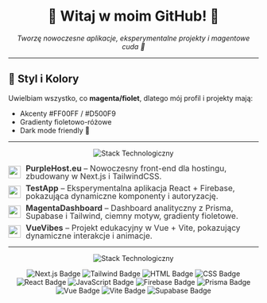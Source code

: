 <h1 align="center">
  💖 Witaj w moim GitHub! 💖
</h1>

<p align="center">
  <em>Tworzę nowoczesne aplikacje, eksperymentalne projekty i magentowe cuda 💜</em>
</p>

---

## 🎨 Styl i Kolory
Uwielbiam wszystko, co **magenta/fiolet**, dlatego mój profil i projekty mają:
- Akcenty #FF00FF / #D500F9  
- Gradienty fioletowo-różowe  
- Dark mode friendly 🌙  

---

<p align="center">
  <img src="https://cdn.discordapp.com/attachments/1357599670594961484/1407839712475086888/projects.png?ex=68a79067&is=68a63ee7&hm=aaf743c6af5096d88b1fcfbaac8241ef5fb2021301be103d5b238be05731b4ea&" alt="Stack Technologiczny"/>
</p>

<div style="display: flex; align-items: center; gap: 10px; margin-bottom: 8px;">
  <img src="https://cdn.discordapp.com/attachments/1383513382715527381/1407842682507886674/success.png?ex=68a7932b&is=68a641ab&hm=46f043156dd122d14661a37d2d86c177ccf8e3a547c032ee17c5818f4924e352&" 
       alt="success" 
       style="width: 25px; height: 25px;">
  <span style="font-size: 16px; color: #333; line-height: 1;">
    <strong>PurpleHost.eu</strong> – Nowoczesny front-end dla hostingu, zbudowany w Next.js i TailwindCSS.
  </span>
</div>

<div style="display: flex; align-items: center; gap: 10px; margin-bottom: 8px;">
  <img src="https://cdn.discordapp.com/attachments/1383513382715527381/1407842682507886674/success.png?ex=68a7932b&is=68a641ab&hm=46f043156dd122d14661a37d2d86c177ccf8e3a547c032ee17c5818f4924e352&" 
       alt="success" 
       style="width: 25px; height: 25px;">
  <span style="font-size: 16px; color: #333; line-height: 1;">
    <strong>TestApp</strong> – Eksperymentalna aplikacja React + Firebase, pokazująca dynamiczne komponenty i autoryzację.
  </span>
</div>

<div style="display: flex; align-items: center; gap: 10px; margin-bottom: 8px;">
  <img src="https://cdn.discordapp.com/attachments/1383513382715527381/1407842682507886674/success.png?ex=68a7932b&is=68a641ab&hm=46f043156dd122d14661a37d2d86c177ccf8e3a547c032ee17c5818f4924e352&" 
       alt="success" 
       style="width: 25px; height: 25px;">
  <span style="font-size: 16px; color: #333; line-height: 1;">
    <strong>MagentaDashboard</strong> – Dashboard analityczny z Prisma, Supabase i Tailwind, ciemny motyw, gradienty fioletowe.
  </span>
</div>

<div style="display: flex; align-items: center; gap: 10px; margin-bottom: 8px;">
  <img src="https://cdn.discordapp.com/attachments/1383513382715527381/1407842682507886674/success.png?ex=68a7932b&is=68a641ab&hm=46f043156dd122d14661a37d2d86c177ccf8e3a547c032ee17c5818f4924e352&" 
       alt="success" 
       style="width: 25px; height: 25px;">
  <span style="font-size: 16px; color: #333; line-height: 1;">
    <strong>VueVibes</strong> – Projekt edukacyjny w Vue + Vite, pokazujący dynamiczne interakcje i animacje.
  </span>
</div>

---

<p align="center">
  <img src="https://cdn.discordapp.com/attachments/1357599670594961484/1407839308005511218/test.png?ex=68a79007&is=68a63e87&hm=c96c7afd44044b663f81114339a297e849ad1c20f3c9d2d9da9ee64fd228e076&" alt="Stack Technologiczny"/>
</p>

<p align="center">
  <img src="https://img.shields.io/badge/Next.js-000000?style=for-the-badge&logo=next.js&logoColor=white" alt="Next.js Badge"/>
  <img src="https://img.shields.io/badge/Tailwind-06B6D4?style=for-the-badge&logo=tailwind-css&logoColor=white" alt="Tailwind Badge"/>
  <img src="https://img.shields.io/badge/HTML-E34F26?style=for-the-badge&logo=html5&logoColor=white" alt="HTML Badge"/>
  <img src="https://img.shields.io/badge/CSS-1572B6?style=for-the-badge&logo=css3&logoColor=white" alt="CSS Badge"/>
  <img src="https://img.shields.io/badge/React-61DAFB?style=for-the-badge&logo=react&logoColor=black" alt="React Badge"/>
  <img src="https://img.shields.io/badge/JavaScript-F7DF1E?style=for-the-badge&logo=javascript&logoColor=black" alt="JavaScript Badge"/>
  <img src="https://img.shields.io/badge/Firebase-FFCA28?style=for-the-badge&logo=firebase&logoColor=black" alt="Firebase Badge"/>
  <img src="https://img.shields.io/badge/Prisma-0C344B?style=for-the-badge&logo=prisma&logoColor=white" alt="Prisma Badge"/>
  <img src="https://img.shields.io/badge/Vue-42B883?style=for-the-badge&logo=vue.js&logoColor=white" alt="Vue Badge"/>
  <img src="https://img.shields.io/badge/Vite-646CFF?style=for-the-badge&logo=vite&logoColor=white" alt="Vite Badge"/>
  <img src="https://img.shields.io/badge/Supabase-3ECF8E?style=for-the-badge&logo=supabase&logoColor=white" alt="Supabase Badge"/>
</p>
